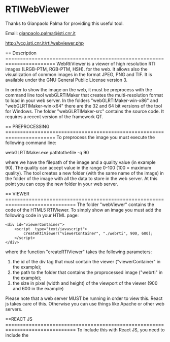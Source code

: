 # RTIWebViewer

Thanks to Gianpaolo Palma for providing this useful tool.

Email: gianpaolo.palma@isti.cnr.it

http://vcg.isti.cnr.it/rti/webviewer.php

== Description =======================================================================
WebRtiViewer is a viewer of high resolution RTI images (LRGB-PTM, RGB-PTM, HSH).
for the web. It allows also the visualization of common images in the format
JPEG, PNG and TIF. It is available under the GNU General Public License version 3.

In order to show the image on the web, it must be preprocess with the command line 
tool webGLRTIMaker that creates the multi-resolution format to load in your web server. 
In the folders "webGLRTIMaker-win-x86" and "webGLRTIMaker-win-x64" there are the 32
and 64 bit versions of the tool for Windows. The folder "webGLRTIMaker-src" contains
the source code. It requires a recent version of the framework QT.


== PREPROCESSING =======================================================================
To preprocess the image you must execute the following command line:

webGLRTIMaker.exe pathtothefile -q 90

where we have the filepath of the image and a quality value (in example 90).
The quality can accept value in the range 0-100 (100 = maximum quality).
The tool creates a new folder (with the same name of the image) in the folder of the
image with all the data to store in the web server. At this point you can copy
the new folder in your web server.


 
== VIEWER ==============================================================================
The folder "webViewer" contains the code of the HTML5 RTIViewer. To simply show an image
you must add the following code in your HTML page:

	<div id="viewerContainer">
		<script  type="text/javascript">
			createRtiViewer("viewerContainer", "./webrti", 900, 600); 
		</script>
	</div>
	
where the function "createRTIViewer" takes the following parameters:
1) the id of the div tag that must contain the viewer ("viewerContainer" in the example);
2) the path to the folder that contains the proprocessed image ("webrti" in the example);
3) the size in pixel (width and height) of the viewport of the viewer (900 and 600 in
   the example)

Please note that a web server MUST be running in order to view this. React js takes care
of this. Otherwise you can use things like Apache or other web servers.

==REACT JS ==============================================================================
To include this with React JS, you need to include the <script> components in the header
of viewer.html into React js's Index.html. This acts as a replacement for Import, and allows
the Javascript functions and CSS to be accessed anywhere in the project such as CreateRtiViewer(). 
It will look like this in index.html under Public/:

	<head>
    		<link type="text/css" href="css/ui-lightness/jquery-ui-1.10.3.custom.css" rel="Stylesheet">
		<link type="text/css" href="css/webrtiviewer.css" rel="Stylesheet">
		<script type="text/javascript" src="js/jquery-1.11.3.min.js"></script>
		<script type="text/javascript" src="js/jquery-ui.min.js"></script>
		<script type="text/javascript" src="js/pep.min.js"></script>
		
		<script type="text/javascript" src="spidergl/spidergl.js"></script>
		<script type="text/javascript" src="spidergl/multires.js"></script>
	</head>

Often, a component will be created independent of other project components. We created a
default class extending component and defininf a ComponentDidMount which runs the component when it
is 'mounted' into React. The Whole class looks like this:

import React, { Component } from "react";

export default class RTIViewer extends Component {

    componentDidMount(){
        var script = document.createElement("script");
        script.innerHTML = `createRtiViewer("viewerContainer", "./webrti/", 900, 600);`
        var container = document.getElementById("viewerContainer");
        container.appendChild(script)
    }

    render() {
        return (
            <div id="viewerContainer"></div>
        );
      }
}

If you want to dynamically add a path to the viewer, you can add a prop variable which can
change on the fly to load new RTI (ptm) images. That would look something like this:

	script.innerHTML = `createRtiViewer("viewerContainer", "${this.props.rti}", 900, 600);`


Once this is complete, you need to add the component to App.js, looking like so:

import RTIViewer from "./components/RTIViewer"

	export default class App extends Component {
	  render() {
	    return (

		<div className="App">
		  <RTIViewer/>
		</div>
	    )
	  }
	}

== ACKNOWLEDGEMENT =======================================================================
If you use the viewer in your site please send me an email (gianpaolo.palma@isti.cnr.it)
with the link of your site. 
